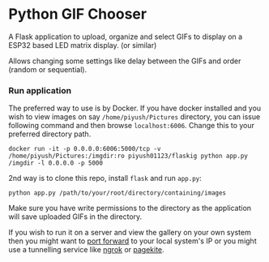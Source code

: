 
# Python GIF Chooser

A Flask application to upload, organize and select GIFs to display on a ESP32 based LED matrix display. (or similar)

Allows changing some settings like delay between the GIFs and order (random or sequential).

### Run application
The preferred way to use is by Docker. If you have docker installed and you wish to view images on say `/home/piyush/Pictures` directory, you can issue following command and then browse `localhost:6006`. Change this to your preferred directory path.
```
docker run -it -p 0.0.0.0:6006:5000/tcp -v /home/piyush/Pictures:/imgdir:ro piyush01123/flaskig python app.py /imgdir -l 0.0.0.0 -p 5000
```


2nd way is to clone this repo, install `flask` and run `app.py`:
```
python app.py /path/to/your/root/directory/containing/images
```
Make sure you have write permissions to the directory as the application will save uploaded GIFs in the directory.


If you wish to run it on a server and view the gallery on your own system then you might want to [port forward](https://www.ssh.com/ssh/tunneling/example) to your local system's IP or you might use a tunnelling service like [ngrok](https://ngrok.com) or [pagekite](https://pagekite.net/).
